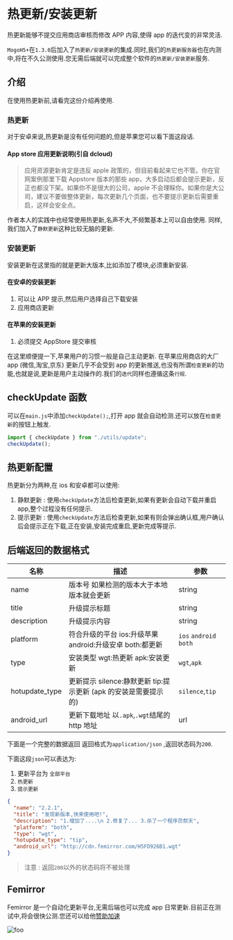 # 热更新/安装更新

热更新能够不提交应用商店审核而修改 APP 内容,使得 app 的迭代变的非常灵活.

`MogoH5+`在`1.3.0`后加入了`热更新/安装更新`的集成.同时,我们的`热更新服务器`也在内测中,将在不久公测使用.您无需后端就可以完成整个软件的`热更新/安装更新`服务.

## 介绍

在使用热更新前,请看完这份介绍再使用.

### 热更新

对于安卓来说,热更新是没有任何问题的,但是苹果您可以看下面这段话.

#### App store 应用更新说明(引自 dcloud)

> 应用资源更新肯定是违反 apple 政策的，但目前看起来它也不管。你在官网案例那里下载 Appstore 版本的那些 app，大多启动后都会提示更新，反正也都没下架。如果你不是很大的公司，apple 不会理睬你。如果你是大公司，建议不要做整体更新，每次更新几个页面，也不要提示更新后需要重启，这样会安全点。

作者本人的实践中也经常使用热更新,名声不大,不频繁基本上可以自由使用.
同样,我们加入了`静默更新`这种比较无脑的更新.

### 安装更新

安装更新在这里指的就是更新大版本,比如添加了模块,必须重新安装.

#### 在安卓的安装更新

1.  可以让 APP 提示,然后用户选择自己下载安装
2.  应用商店更新

#### 在苹果的安装更新

1.  必须提交 AppStore 提交审核

在这里顺便提一下,苹果用户的习惯一般是自己主动更新.
在苹果应用商店的大厂 app (微信,淘宝,京东) 更新几乎不会受到 app 的更新推送,也没有所谓`检查更新`的功能,也就是说,更新是用户主动操作的.我们的`迭代`同样也遵循这条`行规`.

## checkUpdate 函数

可以在`main.js`中添加`checkUpdate();`,打开 app 就会自动检测.还可以放在`检查更新`的按钮上触发.

```js
import { checkUpdate } from "./utils/update";
checkUpdate();
```

## 热更新配置

热更新分为两种,在 ios 和安卓都可以使用:

1.  静默更新 : 使用`checkUpdate`方法后检查更新,如果有更新会自动下载并重启 app,整个过程没有任何提示.
2.  提示更新 : 使用`checkUpdate`方法后检查更新,如果有则会弹出确认框,用户确认后会提示正在下载,正在安装,安装完成重启,更新完成等提示.

## 后端返回的数据格式

| 名称           | 描述                                                            | 参数                   |
| -------------- | --------------------------------------------------------------- | ---------------------- |
| name           | 版本号 如果检测的版本大于本地版本就会更新                       | string                 |
| title          | 升级提示标题                                                    | string                 |
| description    | 升级提示内容                                                    | string                 |
| platform       | 符合升级的平台 ios:升级苹果 android:升级安卓 both:都更新        | `ios` `android` `both` |
| type           | 安装类型 wgt:热更新 apk:安装更新                                | `wgt`,`apk`            |
| hotupdate_type | 更新提示 silence:静默更新 tip:提示更新 (apk 的安装是需要提示的) | `silence`,`tip`        |
| android_url    | 更新下载地址 以`.apk`,`.wgt`结尾的 http 地址                    | url                    |

下面是一个完整的数据返回 返回格式为`application/json` ,返回状态码为`200`.

下面这段`json`可以表达为:

1.  更新平台为 `全部平台`
2.  `热更新`
3.  `提示更新`

```json
{
  "name": "2.2.1",
  "title": "发现新版本,快来使用吧!",
  "description": "1.增加了....\n 2.修复了... 3.杀了一个程序员祭天",
  "platform": "both",
  "type": "wgt",
  "hotupdate_type": "tip",
  "android_url": "http://cdn.femirror.com/H5FD926B1.wgt"
}
```

> 注意 : 返回`200`以外的状态码将不被处理

## Femirror

Femirror 是一个自动化更新平台,无需后端也可以完成 app 日常更新.目前正在测试中,将会很快公测.您还可以给他[赞助加速](../about.html#赞助)

<img  :src="$withBase('/s0.png')" alt="foo">
